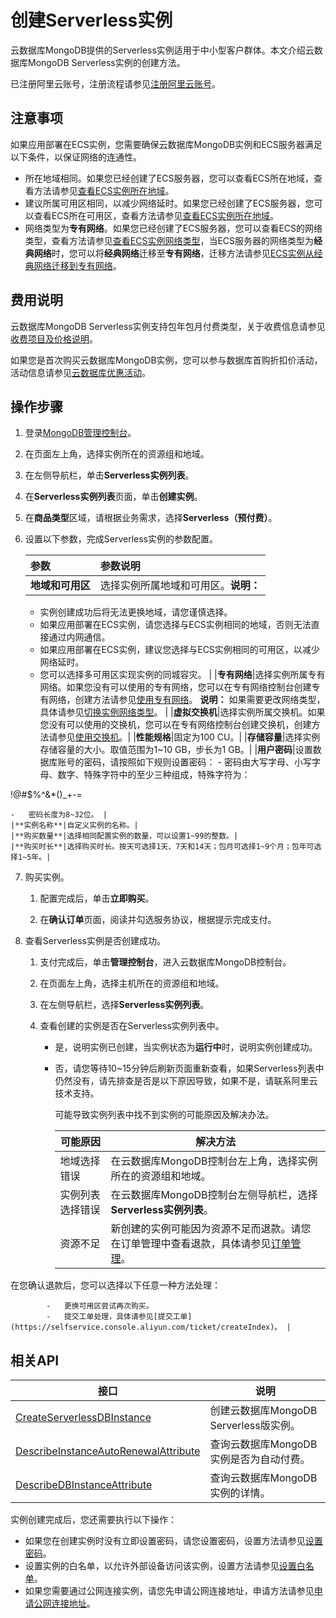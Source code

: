 # 创建Serverless实例

云数据库MongoDB提供的Serverless实例适用于中小型客户群体。本文介绍云数据库MongoDB Serverless实例的创建方法。

已注册阿里云账号，注册流程请参见[注册阿里云账号](https://help.aliyun.com/knowledge_detail/37195.html)。

## 注意事项

如果应用部署在ECS实例，您需要确保云数据库MongoDB实例和ECS服务器满足以下条件，以保证网络的连通性。

-   所在地域相同。如果您已经创建了ECS服务器，您可以查看ECS所在地域，查看方法请参见[查看ECS实例所在地域](/cn.zh-CN/实例/管理实例/查看实例信息.md)。
-   建议所属可用区相同，以减少网络延时。如果您已经创建了ECS服务器，您可以查看ECS所在可用区，查看方法请参见[查看ECS实例所在地域](/cn.zh-CN/实例/管理实例/查看实例信息.md)。
-   网络类型为**专有网络**。如果您已经创建了ECS服务器，您可以查看ECS的网络类型，查看方法请参见[查看ECS实例网络类型](/cn.zh-CN/实例/管理实例/查看实例信息.md)，当ECS服务器的网络类型为**经典网络**时，您可以将**经典网络**迁移至**专有网络**，迁移方法请参见[ECS实例从经典网络迁移到专有网络](/cn.zh-CN/网络/经典网络迁移到专有网络（新版）/ECS实例从经典网络迁移到专有网络.md)。

## 费用说明

云数据库MongoDB Serverless实例支持包年包月付费类型，关于收费信息请参见[收费项目及价格说明](/cn.zh-CN/产品定价/收费项目及价格说明.md)。

如果您是首次购买云数据库MongoDB实例，您可以参与数据库首购折扣价活动，活动信息请参见[云数据库优惠活动](https://www.aliyun.com/database/dbfirstbuy)。

## 操作步骤

1.  登录[MongoDB管理控制台](https://mongodb.console.aliyun.com/)。

2.  在页面左上角，选择实例所在的资源组和地域。

3.  在左侧导航栏，单击**Serverless实例列表**。

4.  在**Serverless实例列表**页面，单击**创建实例**。

5.  在**商品类型**区域，请根据业务需求，选择**Serverless（预付费）**。

6.  设置以下参数，完成Serverless实例的参数配置。

    |参数|参数说明|
    |:-|:---|
    |**地域和可用区**|选择实例所属地域和可用区。**说明：**

    -   实例创建成功后将无法更换地域，请您谨慎选择。
    -   如果应用部署在ECS实例，请您选择与ECS实例相同的地域，否则无法直接通过内网通信。
    -   如果应用部署在ECS实例，建议您选择与ECS实例相同的可用区，以减少网络延时。
    -   您可以选择多可用区实现实例的同城容灾。 |
    |**专有网络**|选择实例所属专有网络。如果您没有可以使用的专有网络，您可以在专有网络控制台创建专有网络，创建方法请参见[使用专有网络](/cn.zh-CN/专有网络和交换机/使用专有网络.md)。 **说明：** 如果需要更改网络类型，具体请参见[切换实例网络类型](/cn.zh-CN/用户指南/管理网络连接/切换实例网络类型.md)。 |
    |**虚拟交换机**|选择实例所属交换机。如果您没有可以使用的交换机，您可以在专有网络控制台创建交换机，创建方法请参见[使用交换机](/cn.zh-CN/专有网络和交换机/使用交换机.md)。|
    |**性能规格**|固定为100 CU。|
    |**存储容量**|选择实例存储容量的大小。取值范围为1~10 GB，步长为1 GB。|
    |**用户密码**|设置数据库账号的密码，请按照如下规则设置密码：    -   密码由大写字母、小写字母、数字、特殊字符中的至少三种组成，特殊字符为：

!@\#$%^&\*\(\)\_+-=

    -   密码长度为8~32位。 |
    |**实例名称**|自定义实例的名称。|
    |**购买数量**|选择相同配置实例的数量，可以设置1~99的整数。|
    |**购买时长**|选择购买时长。按天可选择1天、7天和14天；包月可选择1~9个月；包年可选择1~5年。|

7.  购买实例。

    1.  配置完成后，单击**立即购买**。

    2.  在**确认订单**页面，阅读并勾选服务协议，根据提示完成支付。

8.  查看Serverless实例是否创建成功。

    1.  支付完成后，单击**管理控制台**，进入云数据库MongoDB控制台。

    2.  在页面左上角，选择主机所在的资源组和地域。

    3.  在左侧导航栏，选择**Serverless实例列表**。

    4.  查看创建的实例是否在Serverless实例列表中。

        -   是，说明实例已创建，当实例状态为**运行中**时，说明实例创建成功。
        -   否，请您等待10~15分钟后刷新页面重新查看，如果Serverless列表中仍然没有，请先排查是否是以下原因导致，如果不是，请联系阿里云技术支持。

            可能导致实例列表中找不到实例的可能原因及解决办法。

            |可能原因|解决方法|
            |----|----|
            |地域选择错误|在云数据库MongoDB控制台左上角，选择实例所在的资源组和地域。|
            |实例列表选择错误|在云数据库MongoDB控制台左侧导航栏，选择**Serverless实例列表**。|
            |资源不足|新创建的实例可能因为资源不足而退款。请您在订单管理中查看退款，具体请参见[订单管理](https://expense.console.aliyun.com/#/order/list/)。

在您确认退款后，您可以选择以下任意一种方法处理：

            -   更换可用区尝试再次购买。
            -   提交工单处理，具体请参见[提交工单](https://selfservice.console.aliyun.com/ticket/createIndex)。 |


## 相关API

|接口|说明|
|--|--|
|[CreateServerlessDBInstance](/cn.zh-CN/API参考/生命周期管理/CreateServerlessDBInstance.md)|创建云数据库MongoDB Serverless版实例。|
|[DescribeInstanceAutoRenewalAttribute](/cn.zh-CN/API参考/生命周期管理/DescribeInstanceAutoRenewalAttribute.md)|查询云数据库MongoDB实例是否为自动付费。|
|[DescribeDBInstanceAttribute](/cn.zh-CN/API参考/查询实例信息/DescribeDBInstanceAttribute.md)|查询云数据库MongoDB实例的详情。|

实例创建完成后，您还需要执行以下操作：

-   如果您在创建实例时没有立即设置密码，请您设置密码，设置方法请参见[设置密码](/cn.zh-CN/快速入门/重置密码.md)。
-   设置实例的白名单，以允许外部设备访问该实例，设置方法请参见[设置白名单](/cn.zh-CN/快速入门/设置白名单.md)。
-   如果您需要通过公网连接实例，请您先申请公网连接地址，申请方法请参见[申请公网连接地址](/cn.zh-CN/快速入门/申请公网连接地址.md)。

